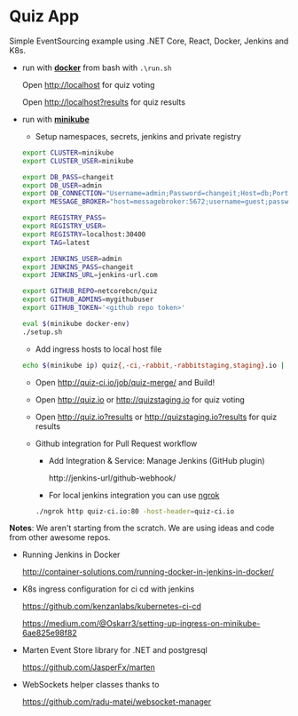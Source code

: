 # Quiz App
Simple EventSourcing example using .NET Core, React, Docker, Jenkins and K8s.

* run with [**docker**](https://www.docker.com/products/docker) from bash with ``.\run.sh`` 
  
  Open <http://localhost> for quiz voting
  
  Open <http://localhost?results> for quiz results
  
* run with [**minikube**](https://github.com/kubernetes/minikube)

  * Setup namespaces, secrets, jenkins and private registry

  ```bash
  export CLUSTER=minikube
  export CLUSTER_USER=minikube

  export DB_PASS=changeit
  export DB_USER=admin
  export DB_CONNECTION="Username=admin;Password=changeit;Host=db;Port=5432"
  export MESSAGE_BROKER="host=messagebroker:5672;username=guest;password=guest"

  export REGISTRY_PASS=
  export REGISTRY_USER=
  export REGISTRY=localhost:30400
  export TAG=latest

  export JENKINS_USER=admin
  export JENKINS_PASS=changeit
  export JENKINS_URL=jenkins-url.com

  export GITHUB_REPO=netcorebcn/quiz
  export GITHUB_ADMINS=mygithubuser
  export GITHUB_TOKEN='<github repo token>'
  
  eval $(minikube docker-env)
  ./setup.sh
  ```

  * Add ingress hosts to local host file

  ```bash
  echo $(minikube ip) quiz{,-ci,-rabbit,-rabbitstaging,staging}.io | sudo tee -a /etc/hosts
  ```

  * Open <http://quiz-ci.io/job/quiz-merge/> and Build!

  * Open <http://quiz.io> or <http://quizstaging.io> for quiz voting

  * Open <http://quiz.io?results> or <http://quizstaging.io?results> for quiz results


  * Github integration for Pull Request workflow

    * Add Integration & Service: Manage Jenkins (GitHub plugin) 

      http://jenkins-url/github-webhook/

    * For local jenkins integration you can use [ngrok](https://ngrok.com/) 
    
    ```bash 
    ./ngrok http quiz-ci.io:80 -host-header=quiz-ci.io
    ```

**Notes**: We aren't starting from the scratch. We are using ideas and code from other awesome repos.

* Running Jenkins in Docker

  <http://container-solutions.com/running-docker-in-jenkins-in-docker/>  

* K8s ingress configuration for ci cd with jenkins

  <https://github.com/kenzanlabs/kubernetes-ci-cd>

  <https://medium.com/@Oskarr3/setting-up-ingress-on-minikube-6ae825e98f82>

* Marten Event Store library for .NET and postgresql

  <https://github.com/JasperFx/marten>

* WebSockets helper classes thanks to  

  <https://github.com/radu-matei/websocket-manager>
  